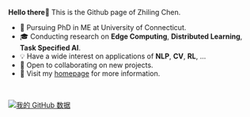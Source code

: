 **Hello there👋** This is the Github page of Zhiling Chen.

- 📖 Pursuing PhD in ME at University of Connecticut.
- 🎓 Conducting research on **Edge Computing**, **Distributed Learning**, **Task Specified AI**.
- 💡 Have a wide interest on applications of **NLP**, **CV**, **RL**, ...
- 👀 Open to collaborating on new projects.
- 💬 Visit my [homepage](https://ed1sonchen.github.io//) for more information.

<br>

[![我的 GitHub 数据](https://github-readme-stats.vercel.app/api?username=Ed1sonChen)]()
